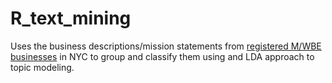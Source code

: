 # R_text_mining

Uses the business descriptions/mission statements from [registered M/WBE businesses](https://data.cityofnewyork.us/Business/M-WBE-LBE-and-EBE-Certified-Business-List/ci93-uc8s) in NYC to group and classify 
them using and LDA approach to topic modeling.
